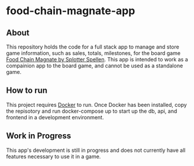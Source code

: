 # food-chain-magnate-app

## About

This repository holds the code for a full stack app to manage and store game information, such as sales, totals, milestones, for the board game [Food Chain Magnate by Splotter Spellen](https://www.splottershop.com/products/food-chain-magnate). This app is intended to work as a compainion app to the board game, and cannot be used as a standalone game.

## How to run

This project requires [Docker](https://www.docker.com/) to run. Once Docker has been installed, copy the repisotory and run docker-compose up to start up the db, api, and frontend in a development environment.

## Work in Progress

This app's development is still in progress and does not currently have all features necessary to use it in a game.